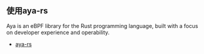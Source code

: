 ## 使用aya-rs
Aya is an eBPF library for the Rust programming language, built with a focus on developer experience and operability.

* [aya-rs](https://github.com/aya-rs/aya)
